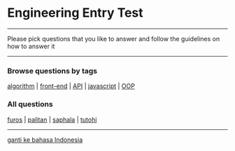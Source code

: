 # Engineering Entry Test

---

Please pick questions that you like to answer and follow the guidelines on how to answer it

---

### Browse questions by tags

[algorithm](q/en/tags/algorithm.md) 
| [front-end](q/en/tags/front-end.md) 
| [API](q/en/tags/API.md) 
| [javascript](q/en/tags/javascript.md) 
| [OOP](q/en/tags/OOP.md) 

### All questions

[furos](q/en/furos.md) 
| [palitan](q/en/palitan.md) 
| [saphala](q/en/saphala.md) 
| [tutohi](q/en/tutohi.md) 

---

[ganti ke bahasa Indonesia](idREADME.md)

